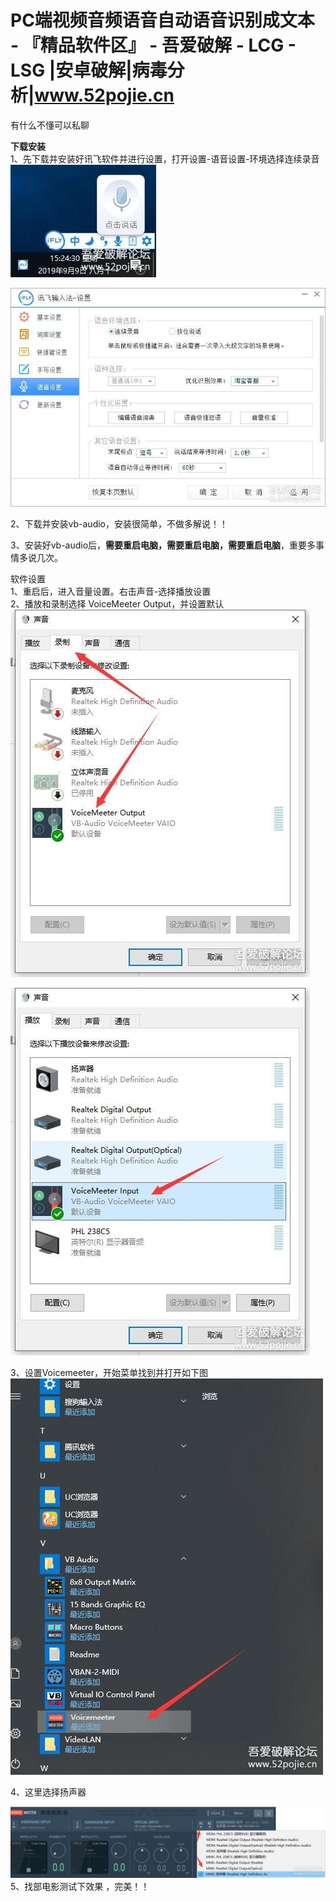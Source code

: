 
# PC端视频音频语音自动语音识别成文本 - 『精品软件区』 - 吾爱破解 - LCG - LSG |安卓破解|病毒分析|www.52pojie.cn


有什么不懂可以私聊

  



**下载安装**  
1、先下载并安装好讯飞软件并进行设置，打开设置-语音设置-环境选择连续录音  
 ![](assets/1624957320-bbf3b940767fe59b5b9b2b4f510ac61f.jpg)   


 ![](assets/1624957320-a814755eb0c65949378b0771eebbce92.jpg)   

2、下载并安装vb-audio，安装很简单，不做多解说！！  


3、安装好vb-audio后，**需要重启电脑，需要重启电脑，需要重启电脑**，重要多事情多说几次。  

  


软件设置  
1、重启后，进入音量设置。右击声音-选择播放设置  
2、播放和录制选择 VoiceMeeter Output，并设置默认  
 ![](assets/1624957320-93ddd4333481c1d0bf4e6fcb7aa41cd2.jpg)   

 ![](assets/1624957320-f1b73d4e039cfcdaf392015c98ee6b9e.jpg)   

3、设置Voicemeeter，开始菜单找到并打开如下图  
 ![](assets/1624957320-13485f4eca3794b4241c426b4dd5ea4e.jpg)   


4、这里选择扬声器  

 ![](assets/1624957320-57b6e6b865a7445e16522769449df2ce.jpg)   
5、找部电影测试下效果 ，完美！！